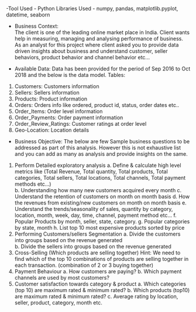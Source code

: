 -Tool Used - Python
Libraries Used - numpy, pandas, matplotlib.pyplot, datetime, seaborn

- Business Context:  
The client is one of the leading online market place in India. 
Client wants help in measuring, managing and analysing performance of business. 
As an analyst for this project where client asked you to provide data 
driven insights about business and understand customer, seller behaviors, product behavior and 
channel behavior etc... 
 
- Available Data: 
Data has been provided for the period of Sep 2016 to Oct 2018 and the below is the data model. 
Tables: 
1. Customers:  Customers information 
2. Sellers: Sellers information 
3. Products: Product information 
4. Orders: Orders info like ordered, product id, status, order dates etc.. 
5. Order_Items: Order level information 
6. Order_Payments: Order payment information 
7. Order_Review_Ratings: Customer ratings at order level 
8. Geo-Location: Location details

- Business Objective: 
The below are few Sample business questions to be addressed as part of this analysis. However this 
is not exhaustive list and you can add as many as analysis and provide insights on the same. 
1. Perform Detailed exploratory analysis 
a. Define & calculate high level metrics like (Total Revenue, Total quantity, Total 
products, Total categories, Total sellers, Total locations, Total channels, Total 
payment methods etc…)  
b. Understanding how many new customers acquired every month 
c. Understand the retention of customers on month on month basis 
d. How the revenues from existing/new customers on month on month basis 
e. Understand the trends/seasonality of sales, quantity by category, location, month, 
week, day, time, channel, payment method etc… 
f. Popular Products by month, seller, state, category. 
g. Popular categories by state, month 
h. List top 10 most expensive products sorted by price 
2. Performing Customers/sellers Segmentation 
a. Divide the customers into groups based on the revenue generated  
b. Divide the sellers into groups based on the revenue generated  
3. Cross-Selling (Which products are selling together) 
Hint: We need to find which of the top 10 combinations of products are selling together in 
each transaction.  (combination of 2 or 3 buying together) 
4. Payment Behaviour 
a. How customers are paying? 
b. Which payment channels are used by most customers? 
5. Customer satisfaction towards category & product 
a. Which categories (top 10) are maximum rated & minimum rated? 
b. Which products (top10) are maximum rated & minimum rated? 
c. Average rating by location, seller, product, category, month etc.
